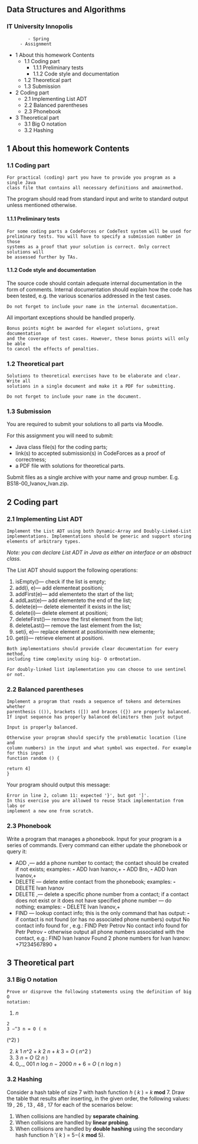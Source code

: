 ## Data Structures and Algorithms

### IT University Innopolis

            - Spring
         - Assignment
- 1 About this homework Contents
   - 1.1 Coding part
      - 1.1.1 Preliminary tests
      - 1.1.2 Code style and documentation
   - 1.2 Theoretical part
   - 1.3 Submission
- 2 Coding part
   - 2.1 Implementing List ADT
   - 2.2 Balanced parentheses
   - 2.3 Phonebook
- 3 Theoretical part
   - 3.1 Big O notation
   - 3.2 Hashing


## 1 About this homework Contents

### 1.1 Coding part

```
For practical (coding) part you have to provide you program as a single Java
class file that contains all necessary definitions and amainmethod.
```
The program should read from standard input and write to standard output
unless mentioned otherwise.

#### 1.1.1 Preliminary tests

```
For some coding parts a CodeForces or CodeTest system will be used for
preliminary tests. You will have to specify a submission number in those
systems as a proof that your solution is correct. Only correct solutions will
be assessed further by TAs.
```
#### 1.1.2 Code style and documentation

The source code should contain adequate internal documentation in the form
of comments. Internal documentation should explain how the code has been
tested, e.g. the various scenarios addressed in the test cases.

```
Do not forget to include your name in the internal documentation.
```
All important exceptions should be handled properly.

```
Bonus points might be awarded for elegant solutions, great documentation
and the coverage of test cases. However, these bonus points will only be able
to cancel the effects of penalties.
```
### 1.2 Theoretical part

```
Solutions to theoretical exercises have to be elaborate and clear. Write all
solutions in a single document and make it a PDF for submitting.
```
```
Do not forget to include your name in the document.
```
### 1.3 Submission

You are required to submit your solutions to all parts via Moodle.


For this assignment you will need to submit:

- Java class file(s) for the coding parts;
- link(s) to accepted submission(s) in CodeForces as a proof of correctness;
- a PDF file with solutions for theoretical parts.

Submit files as a single archive with your name and group number. E.g.
BS18-00_Ivanov_Ivan.zip.


## 2 Coding part

### 2.1 Implementing List ADT

```
Implement the List ADT using both Dynamic-Array and Doubly-Linked-List
implementations. Implementations should be generic and support storing
elements of arbitrary types.
```
_Note: you can declare List ADT in Java as either an interface or an abstract
class._

The List ADT should support the following operations:

1. isEmpty()— check if the list is empty;
2. add(i, e)— add elementeat positioni;
3. addFirst(e)— add elementeto the start of the list;
4. addLast(e)— add elementeto the end of the list;
5. delete(e)— delete elementeif it exists in the list;
6. delete(i)— delete element at positioni;
7. deleteFirst()— remove the first element from the list;
8. deleteLast()— remove the last element from the list;
9. set(i, e)— replace element at positioniwith new elemente;
10. get(i)— retrieve element at positioni.

```
Both implementations should provide clear documentation for every method,
including time complexity using big- O orΘnotation.
```
```
For doubly-linked list implementation you can choose to use sentinel or not.
```
### 2.2 Balanced parentheses

```
Implement a program that reads a sequence of tokens and determines whether
parenthesis (()), brackets ([]) and braces ({}) are properly balanced.
If input sequence has properly balanced delimiters then just output
```
```
Input is properly balanced.
```
```
Otherwise your program should specify the problematic location (line and
column numbers) in the input and what symbol was expected. For example
for this input
function random () {
```

```
return 4]
}
```
Your program should output this message:

```
Error in line 2, column 11: expected '}', but got ']'.
In this exercise you are allowed to reuse Stack implementation from labs or
implement a new one from scratch.
```
### 2.3 Phonebook

Write a program that manages a phonebook. Input for your program is a
series of commands. Every command can either update the phonebook or
query it:

- ADD <Contact name>,<phone>— add a phone number <phone> to
    contact<Contact name>; the contact should be created if not exists;
    examples:
       **-** ADD Ivan Ivanov,+
       **-** ADD Bro,
       **-** ADD Ivan Ivanov,+
- DELETE <Contact name>— delete entire contact from the phonebook;
    examples:
       **-** DELETE Ivan Ivanov
- DELETE <Contact name>,<phone>— delete a specific phone number
    from a contact; if a contact does not exist or it does not have specified
    phone number — do nothing; examples:
       **-** DELETE Ivan Ivanov,+
- FIND <Contact name>— lookup contact info; this is the only command
    that has output:
       **-** if contact is not found (or has no associated phone numbers) output
          No contact info found for <Contact name>, e.g.:
          FIND Petr Petrov
          No contact info found for Petr Petrov
       **-** otherwise output all phone numbers associated with the contact,
          e.g.:
          FIND Ivan Ivanov
          Found 2 phone numbers for Ivan Ivanov: +71234567890 +


## 3 Theoretical part

### 3.1 Big O notation

```
Prove or disprove the following statements using the definition of big O
notation:
```
1. _n_

```
2
3 −^3 n = O ( n
```
(^2) )

2. _k_ 1 _n_^2 + _k_ 2 _n_ + _k_ 3 = _O_ ( _n_^2 )
3. 3 _n_ = _O_ (2 _n_ )
4. 0_._ 001 _n_ log _n_ − 2000 _n_ + 6 = _O_ ( _n_ log _n_ )

### 3.2 Hashing

Consider a hash table of size 7 with hash function _h_ ( _k_ ) = _k_ **mod** 7. Draw
the table that results after inserting, in the given order, the following values:
19 _,_ 26 _,_ 13 _,_ 48 _,_ 17 for each of the scenarios below:

1. When collisions are handled by **separate chaining**.
2. When collisions are handled by **linear probing**.
3. When collisions are handled by **double hashing** using the secondary
    hash function _h_ ′( _k_ ) = 5−( _k_ **mod** 5).



